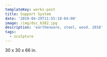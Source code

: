 ```yaml
---
templateKey: works-post
title: Support System
date: '2019-04-29T11:55:10-04:00'
image: /img/dsc_6382.jpg
description: 'earthenware, steel, wood. 2018'
tags:
  - sculpture
---
```

30 x 30 x 66 in.
